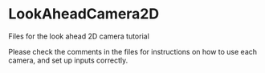 # LookAheadCamera2D
Files for the look ahead 2D camera tutorial

Please check the comments in the files for instructions on how to use each camera, and set up inputs correctly.
